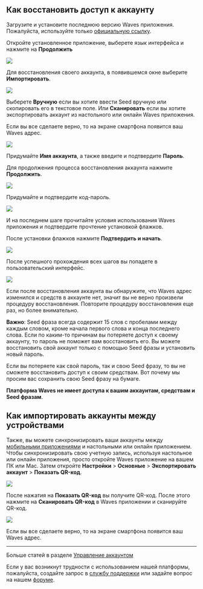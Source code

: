 ## Как восстановить доступ к аккаунту

Загрузите и установите последнюю версию Waves приложения.  
Пожалуйста, используйте только [официальную ссылку](https://play.google.com/store/apps/details?id=com.wavesplatform.wallet).

Откройте установленное приложение, выберете язык интерфейса и нажмите на **Продолжить**

![](/waves-client/mobile-apps/_assets/account_creation_ios_01.png)

Для восстановления своего аккаунта, в появившемся окне выберите **Импортировать**.

![](/waves-client/mobile-apps/_assets/account_restoring_ios_01.png)

Выберете **Вручную** если вы хотите ввести Seed вручную или скопировать его в текстовое поле.
Или **Сканировать** если вы хотите экспортировать аккаунт из настольного или онлайн Waves приложения.

Если вы все сделаете верно, то на экране смартфона появится ваш Waves адрес.

![](/waves-client/mobile-apps/_assets/account_restoring_ios_02.png)

Придумайте **Имя аккаунта**, а также введите и подтвердите **Пароль**.

Для продолжения процесса восстановления аккаунта нажмите **Продолжить**.

![](/waves-client/mobile-apps/_assets/account_restoring_ios_03.png)

Придумайте и подтвердите код-пароль.

![](/waves-client/mobile-apps/_assets/account_creation_ios_09.png)

И на последнем шаге прочитайте условия использования Waves приложения и подтвердите прочтение установкой флажков.

После  установки флажков нажмите **Подтвердить и начать**.

![](/waves-client/mobile-apps/_assets/account_creation_ios_11.png)

После успешного прохождения всех шагов вы попадете в пользовательский интерфейс.

![](/waves-client/mobile-apps/_assets/account_creation_ios_12.png)

Если после восстановления аккаунта вы обнаружите, что Waves адрес изменился и средств в аккаунте нет, значит вы не верно произвели процедуру восстановления.
Повторите процедуру восстановления еще раз, но более внимательно.

**Важно**: Seed фраза всегда содержит 15 слов с пробелами между каждым словом, кроме начала первого слова и конца последнего слова.
Если по каким-то причинам вы потеряете доступ к своему аккаунту, то пароль не поможет вам восстановить его.
Вы можете восстановить свой аккаунт только с помощью Seed фразы и установить новый пароль.

Если вы потеряете как свой пароль, так и свою Seed фразу, то вы не сможете восстановить доступ к своим средствам. Вот почему мы просим вас сохранить свою Seed фразу на бумаге.

**Платформа Waves не имеет доступа к вашим аккаунтам, средствам и Seed фразам**.

## Как импортировать аккаунты между устройствами

Также, вы можете синхронизировать ваши аккаунты между [мобильными приложениями](/waves-client/mobile-apps.md) и настольными или онлайн приложением. Чтобы синхронизировать свою учетную запись, используя настольное или онлайн приложения, просто откройте Waves приложение на вашем ПК или Mac. Затем откройте **Настройки** > **Основные** > **Экспортировать аккаунт** > **Показать QR-код**.

![](/waves-client/mobile-apps/_assets/account_restoring_06.png)

После нажатия на **Показать QR-код** вы получите QR-код. После этого нажмите на **Сканировать QR-код** в Waves приложении и сканируйте QR-код.

![](/waves-client/mobile-apps/_assets/account_restoring_07.png)

Если вы все сделаете верно, то на экране смартфона появится ваш Waves адрес.

___

Больше статей в разделе [Управление аккаунтом](/waves-client/mobile-apps/android/account-management.md)

Если у вас возникнут трудности с использованием нашей платформы, пожалуйста, создайте запрос в [службу поддержки](https://support.wavesplatform.com/) или задайте вопрос на нашем [форуме](https://forum.wavesplatform.com/).
